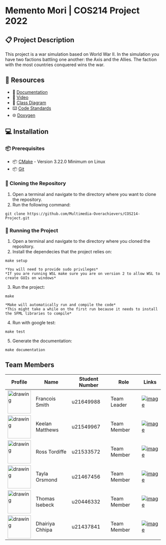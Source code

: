 # Memento Mori | COS214 Project 2022
## :clipboard: Project Description

This project is a war simulation based on World War II. In the simulation you have two factions battling one another: the Axis and the Allies. The faction with the most countries conquered wins the war.

## :memo: Resources
- :bookmark_tabs: [Documentation](https://docs.google.com/document/d/1Ya7evdNcRy57eaPhburpuBTe0nAYsRKZ/edit?usp=share_link&ouid=107703581346392061394&rtpof=true&sd=true)
- :movie_camera: [Video](https://www.youtube.com/watch?v=VCwNEQBFjVo)
- :page_with_curl: [Class Diagram](https://drive.google.com/file/d/10B2CfRtyiI9lyLUvEtku-rfURCmkbnhA/view?usp=share_link)
- :keyboard: [Code Standards](https://github.com/Multimedia-Overachievers/COS214-Project/blob/main/Docs/DefinitiveStyleGuide.md)
- :globe_with_meridians: [Doxygen](https://memento-mori-doxygen.netlify.app/annotated.html)

## :computer: Installation
### :package: Prerequisites
- :package: [CMake](https://cmake.org/download/) - Version 3.22.0 Minimum on Linux
- :package: [Git](https://git-scm.com/downloads)
### :floppy_disk: Cloning the Repository
1. Open a terminal and navigate to the directory where you want to clone the repository.
2. Run the following command:
```
git clone https://github.com/Multimedia-Overachievers/COS214-Project.git
```
### :wrench: Running the Project
1. Open a terminal and navigate to the directory where you cloned the repository.
2. Install the dependecies that the project relies on:
```
make setup

*You will need to provide sudo privileges*
*If you are running WSL make sure you are on version 2 to allow WSL to create GUIs on windows*
```
3. Run the project:
```
make

*Make will automatically run and compile the code*
*This might take a while on the first run because it needs to install the SFML libraries to compile*
```
4. Run with google test:
```
make test
```
5. Generate the documentation:
```
make documentation
```

## Team Members

| Profile | Name | Student Number | Role | Links |
|-|-|-|-|-|
| <img src="https://lh5.googleusercontent.com/IabfHidkavHDp04KwR8dJYypb1Dg9-0ehr64bKgsAoGt3y95J5c0N20PUHZRn_PDNbQ=w2400" alt="drawing" width="75"/>| Francois Smith | u21649988 | Team Leader | [![image](https://img.shields.io/badge/GitHub-100000?style=for-the-badge&logo=github&logoColor=white "Github Profile")](https://github.com/francois-smith) |
| <img src="https://lh5.googleusercontent.com/_MrBwoCFyRyIyUyTylyJj8TCAkVc_JJ_Qnqm2zYqeWyyIrsD9r6vQUzckcLwFatuWTY=w2400" alt="drawing" width="75"/> | Keelan Matthews | u21549967| Team Member | [![image](https://img.shields.io/badge/GitHub-100000?style=for-the-badge&logo=github&logoColor=white "Github Profile")](https://github.com/Keelan-Matthews) |
|<img src="https://lh5.googleusercontent.com/AZP3G6vpLzk7UJp3cC1x4yew5Noa_SEBco_O4poBy539ynLZGZYK47L45pz7CHRCUq0=w2400" alt="drawing" width="75"/> | Ross Tordiffe | u21533572 | Team Member | [![image](https://img.shields.io/badge/GitHub-100000?style=for-the-badge&logo=github&logoColor=white "Github Profile")](https://github.com/Ross-Tordiffe) | 
|<img src="https://lh3.googleusercontent.com/E5wo06pgBxWS7AIAxVJmqBAiT2R-1XH9fkLN8SXLs-10WiKYyiHORVaTQbFiLLHTcJc=w2400" alt="drawing" width="75"/> | Tayla Orsmond | u21467456| Team Member | [![image](https://img.shields.io/badge/GitHub-100000?style=for-the-badge&logo=github&logoColor=white "Github Profile")](https://github.com/tayla-orsmond) | 
|<img src="https://lh3.googleusercontent.com/HpG5pG5kREk_YAhdDDdQLBKge6K1gi2uppiTxSZX9HhJvyzDAgvT02pNjj_1Me2sXqg=w2400" alt="drawing" width="75"/> | Thomas Isebeck | u20446332 | Team Member | [![image](https://img.shields.io/badge/GitHub-100000?style=for-the-badge&logo=github&logoColor=white "Github Profile")](https://github.com/thomasisebeck) | 
|<img src="https://lh5.googleusercontent.com/tlFqm3GleSQjggjXUmTMfsHHi6SciKL6o0ecofs1lEZTGplRpB5fFNnWjlPWs2EaLTM=w2400" alt="drawing" width="75" /> | Dhairiya Chhipa | u21437841 | Team Member | [![image](https://img.shields.io/badge/GitHub-100000?style=for-the-badge&logo=github&logoColor=white "Github Profile")](https://github.com/AureoleAxiome) | 
